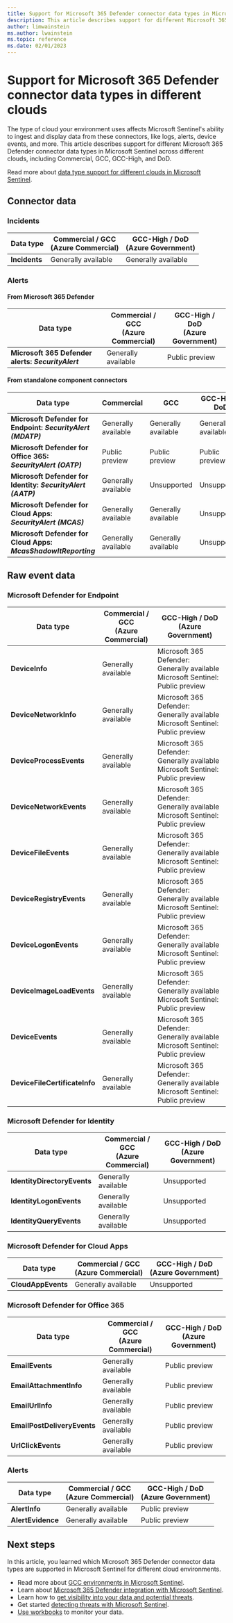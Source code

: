 ```yaml
---
title: Support for Microsoft 365 Defender connector data types in Microsoft Sentinel for different clouds (GCC environments)
description: This article describes support for different Microsoft 365 Defender connector data types in Microsoft Sentinel across different clouds, including Commercial, GCC, GCC-High, and DoD.
author: limwainstein
ms.author: lwainstein
ms.topic: reference
ms.date: 02/01/2023
---
```


# Support for Microsoft 365 Defender connector data types in different clouds

The type of cloud your environment uses affects Microsoft Sentinel's ability to ingest and display data from these connectors, like logs, alerts, device events, and more. This article describes support for different Microsoft 365 Defender connector data types in Microsoft Sentinel across different clouds, including Commercial, GCC, GCC-High, and DoD.

Read more about [data type support for different clouds in Microsoft Sentinel](data-type-cloud-support.md).

## Connector data

### Incidents

| Data type | Commercial / GCC<br>(Azure Commercial) | GCC-High / DoD<br>(Azure Government) |
| ----------------- | ------------------- | -------------- |
| **Incidents** | Generally available | Generally available |

### Alerts

#### From Microsoft 365 Defender

| Data type | Commercial / GCC<br>(Azure Commercial) | GCC-High / DoD<br>(Azure Government) |
| ----------------- | ------------------- | -------------- |
| **Microsoft 365 Defender alerts: *SecurityAlert*** | Generally available | Public preview |

#### From standalone component connectors

| Data type         | Commercial | GCC | GCC-High / DoD            |
| ----------------- | ---------- | --- | ------------------------- |
| **Microsoft Defender for Endpoint: *SecurityAlert (MDATP)*** | Generally available | Generally available | Generally available |
| **Microsoft Defender for Office 365: *SecurityAlert (OATP)*** | Public preview | Public preview | Public preview |
| **Microsoft Defender for Identity: *SecurityAlert (AATP)*** | Generally available | Unsupported | Unsupported |
| **Microsoft Defender for Cloud Apps: *SecurityAlert (MCAS)*** | Generally available | Generally available | Unsupported |
| **Microsoft Defender for Cloud Apps: *McasShadowItReporting*** | Generally available | Generally available | Unsupported |

## Raw event data

### Microsoft Defender for Endpoint

| Data type | Commercial / GCC<br>(Azure Commercial) | GCC-High / DoD<br>(Azure Government) |
| --------- | ---------------- | -------------- |
| **DeviceInfo** | Generally available | Microsoft 365 Defender: Generally available<br>Microsoft Sentinel: Public preview |
| **DeviceNetworkInfo** | Generally available | Microsoft 365 Defender: Generally available<br>Microsoft Sentinel: Public preview |
| **DeviceProcessEvents** | Generally available | Microsoft 365 Defender: Generally available<br>Microsoft Sentinel: Public preview |
| **DeviceNetworkEvents** | Generally available | Microsoft 365 Defender: Generally available<br>Microsoft Sentinel: Public preview |
| **DeviceFileEvents** | Generally available | Microsoft 365 Defender: Generally available<br>Microsoft Sentinel: Public preview |
| **DeviceRegistryEvents** | Generally available | Microsoft 365 Defender: Generally available<br>Microsoft Sentinel: Public preview |
| **DeviceLogonEvents** | Generally available | Microsoft 365 Defender: Generally available<br>Microsoft Sentinel: Public preview |
| **DeviceImageLoadEvents** | Generally available | Microsoft 365 Defender: Generally available<br>Microsoft Sentinel: Public preview |
| **DeviceEvents** | Generally available | Microsoft 365 Defender: Generally available<br>Microsoft Sentinel: Public preview |
| **DeviceFileCertificateInfo** | Generally available | Microsoft 365 Defender: Generally available<br>Microsoft Sentinel: Public preview |

### Microsoft Defender for Identity

| Data type | Commercial / GCC<br>(Azure Commercial) | GCC-High / DoD<br>(Azure Government) |
| --------------------------- | ------------------- | ----------- |
| **IdentityDirectoryEvents** | Generally available | Unsupported |
| **IdentityLogonEvents**     | Generally available | Unsupported |
| **IdentityQueryEvents**     | Generally available | Unsupported |

### Microsoft Defender for Cloud Apps

| Data type | Commercial / GCC<br>(Azure Commercial) | GCC-High / DoD<br>(Azure Government) |
| ------------------ | ------------------- | ----------- |
| **CloudAppEvents** | Generally available | Unsupported |

### Microsoft Defender for Office 365

| Data type | Commercial / GCC<br>(Azure Commercial) | GCC-High / DoD<br>(Azure Government) |
| --------------------------- | ------------------- | -------------- |
| **EmailEvents**             | Generally available | Public preview |
| **EmailAttachmentInfo**     | Generally available | Public preview |
| **EmailUrlInfo**            | Generally available | Public preview |
| **EmailPostDeliveryEvents** | Generally available | Public preview |
| **UrlClickEvents**          | Generally available | Public preview |

### Alerts

| Data type | Commercial / GCC<br>(Azure Commercial) | GCC-High / DoD<br>(Azure Government) |
| ----------------- | ------------------- | -------------- |
| **AlertInfo**     | Generally available | Public preview |
| **AlertEvidence** | Generally available | Public preview |



## Next steps

In this article, you learned which Microsoft 365 Defender connector data types are supported in Microsoft Sentinel for different cloud environments.

- Read more about [GCC environments in Microsoft Sentinel](data-type-cloud-support.md).
- Learn about [Microsoft 365 Defender integration with Microsoft Sentinel](microsoft-365-defender-sentinel-integration.md).
- Learn how to [get visibility into your data and potential threats](get-visibility.md).
- Get started [detecting threats with Microsoft Sentinel](detect-threats-built-in.md).
- [Use workbooks](monitor-your-data.md) to monitor your data.